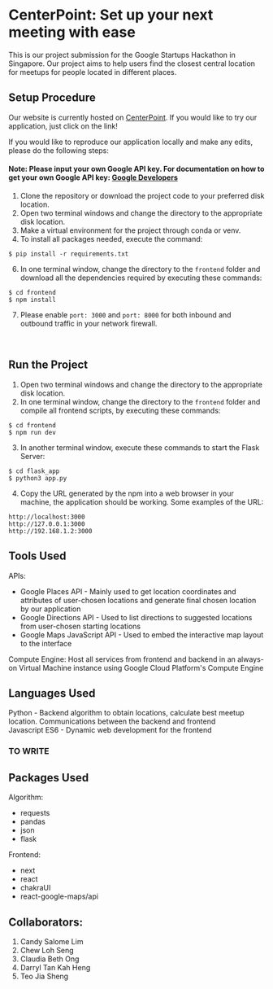 # CenterPoint: Set up your next meeting with ease
This is our project submission for the Google Startups Hackathon in Singapore. 
Our project aims to help users find the closest central location for meetups for people located in different places.

## Setup Procedure
Our website is currently hosted on [CenterPoint](http://www.lohseng.com/centerpoint). If you would like to try our application, just click on the link! </br>

If you would like to reproduce our application locally and make any edits, please do the following steps: 
#### Note: Please input your own Google API key. For documentation on how to get your own Google API key:  [Google Developers](https://developers.google.com/maps/documentation/javascript/get-api-key)
1. Clone the repository or download the project code to your preferred disk location.
2. Open two terminal windows and change the directory to the appropriate disk location.
3. Make a virtual environment for the project through conda or venv. 
4. To install all packages needed, execute the command:
```
$ pip install -r requirements.txt
```
6. In one terminal window, change the directory to the ``frontend`` folder and download all the dependencies required by executing these commands:
```
$ cd frontend
$ npm install
```
7. Please enable ``port: 3000`` and ``port: 8000`` for both inbound and outbound traffic in your network firewall.
</br> 

## Run the Project
1. Open two terminal windows and change the directory to the appropriate disk location.
2. In one terminal window, change the directory to the ``frontend`` folder and compile all frontend scripts, by executing these commands:
```
$ cd frontend
$ npm run dev
```
3. In another terminal window, execute these commands to start the Flask Server:
```
$ cd flask_app
$ python3 app.py
```
4. Copy the URL generated by the npm into a web browser in your machine, the application should be working. Some examples of the URL:
```
http://localhost:3000
http://127.0.0.1:3000
http://192.168.1.2:3000
```

## Tools Used
APIs:
- Google Places API - Mainly used to get location coordinates and attributes of user-chosen locations and generate final chosen location by our application
- Google Directions API - Used to list directions to suggested locations from user-chosen starting locations
- Google Maps JavaScript API - Used to embed the interactive map layout to the interface

Compute Engine: Host all services from frontend and backend in an always-on Virtual Machine instance using Google Cloud Platform's Compute Engine

## Languages Used
Python - Backend algorithm to obtain locations, calculate best meetup location. Communications between the backend and frontend
</br>
Javascript ES6 - Dynamic web development for the frontend
### TO WRITE

## Packages Used
Algorithm:
- requests
- pandas
- json
- flask

Frontend:
- next
- react
- chakraUI
- react-google-maps/api

## Collaborators:
1. Candy Salome Lim
2. Chew Loh Seng
3. Claudia Beth Ong
4. Darryl Tan Kah Heng
5. Teo Jia Sheng
